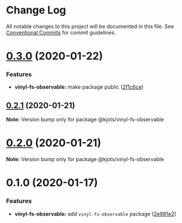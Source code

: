 # Change Log

All notable changes to this project will be documented in this file.
See [Conventional Commits](https://conventionalcommits.org) for commit guidelines.

# [0.3.0](https://github.com/kjots/stream-utils/compare/v0.2.1...v0.3.0) (2020-01-22)


### Features

* **vinyl-fs-observable:** make package public ([2f1c6ce](https://github.com/kjots/stream-utils/commit/2f1c6ce516b779c73c6363df057c0975743d1e5a))





## [0.2.1](https://github.com/kjots/stream-utils/compare/v0.2.0...v0.2.1) (2020-01-21)

**Note:** Version bump only for package @kjots/vinyl-fs-observable





# [0.2.0](https://github.com/kjots/stream-utils/compare/v0.1.0...v0.2.0) (2020-01-21)

**Note:** Version bump only for package @kjots/vinyl-fs-observable





# 0.1.0 (2020-01-17)


### Features

* **vinyl-fs-observable:** add `vinyl-fs-observable` package ([2e981e2](https://github.com/kjots/stream-utils/commit/2e981e2ce1c86fd441a906f562761a82f43879a8))
